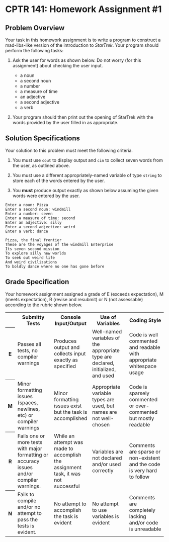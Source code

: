 # CPTR 141: Homework Assignment #1

## Problem Overview

Your task in this homework assignment is to write a program to construct a mad-libs-like version of the introduction to *StarTrek*. 
Your program should perform the following tasks:

1. Ask the user for words as shown below.  Do not worry (for this assignment) about checking the user input. 
    * a noun
    * a second noun
    * a number
    * a measure of time
    * an adjective
    * a second adjective
    * a verb
  
2. Your program should then print out the opening of StarTrek with the words provided by the user filled in as appropriate. 


## Solution Specifications

Your solution to this problem must meet the following criteria.

1. You must use `cout` to display output and `cin` to collect seven words from the user, as outlined above.

2. You must use a different appropriately-named variable of type `string` to store each of the words entered by the user.

3. You **must** produce output exactly as shown below assuming the given words were entered by the user.

```
Enter a noun: Pizza
Enter a second noun: windmill
Enter a number: seven
Enter a measure of time: second
Enter an adjective: silly
Enter a second adjective: weird
Enter a verb: dance

Pizza, the final frontier
These are the voyages of the windmill Enterprise
Its seven second mission
To explore silly new worlds
To seek out weird life
And weird civilizations
To boldly dance where no one has gone before
```

## Grade Specification

Your homework assignment assigned a grade of E (exceeds expectation), M (meets expectation), R (revise and resubmit) or N (not assessable) according to the rubric shown below.

<table id="grade" cellspacing="0">
  <tr>
    <th style="width: 5%"></th>
    <th style="width: 23.75%">Submitty Tests</th>
    <th style="width: 23.75%">Console Input/Output</th>
    <th style="width: 23.75%">Use of Variables</th>
    <th style="width: 23.75%">Coding Style</th>
  </tr>
  <tr>
    <th>E</th>
    <td>Passes all tests, no compiler warnings</td>
    <td>Produces output and collects input exactly as specified</td>
    <td>Well-named variables of the appropriate type are declared, initialized, and used</td>
    <td>Code is well commented and readable with appropriate whitespace usage</td>
  </tr>
  <tr>
    <th>M</th>
    <td>Minor formatting issues (spaces, newlines, etc) or compiler warnings</td>
    <td>Minor formatting issues exist but the task is accomplished</td>
    <td>Appropriate variable types are used, but names are not well-chosen</td>
    <td>Code is sparsely commented or over-commented but mostly readable</td>
  </tr>
  <tr>
    <th>R</th>
    <td>Fails one or more tests with major formatting or accuracy issues and/or compiler warnings.</td>
    <td>While an attempt was made to accomplish the assignment task, it was not successful</td>
    <td>Variables are not declared and/or used correctly</td>
    <td>Comments are sparse or non-existent and the code is very hard to follow</td>
  </tr>
  <tr>
    <th>N</th>
    <td>Fails to compile and/or no attempt to pass the tests is evident.</td>
    <td>No attempt to accomplish the task is evident</td>
    <td>No attempt to use variables is evident</td>
    <td>Comments are completely lacking and/or code is unreadable</td>
  </tr>
</table>
